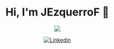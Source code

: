<div align="center">
<h1 align="center">Hi, I'm JEzquerroF</a> 👋</h1>
<div align="center">
<img src="https://esemanal.mx/revista/wp-content/uploads/2024/07/portadagaming-780x470.jpg">

[![Linkedin](https://img.shields.io/badge/Linkedinblue)](https://www.linkedin.com/in/javier-ezquerro-fuentes-5a494a319/)
<!--
**JEzquerroF/JEzquerroF** is a ✨ _special_ ✨ repository because its `README.md` (this file) appears on your GitHub profile.

Here are some ideas to get you started:

- 🔭 I’m currently working on ...
- 🌱 I’m currently learning ...
- 👯 I’m looking to collaborate on ...
- 🤔 I’m looking for help with ...
- 💬 Ask me about ...
- 📫 How to reach me: ...
- 😄 Pronouns: ...
- ⚡ Fun fact: ...
-->
